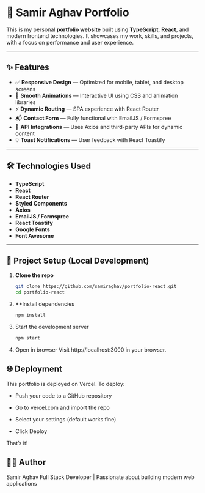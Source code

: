 # 🚀 Samir Aghav Portfolio

This is my personal **portfolio website** built using **TypeScript**, **React**, and modern frontend technologies. It showcases my work, skills, and projects, with a focus on performance and user experience.

---

## ✨ Features

- ✅ **Responsive Design** — Optimized for mobile, tablet, and desktop screens  
- 🎨 **Smooth Animations** — Interactive UI using CSS and animation libraries  
- ⚡ **Dynamic Routing** — SPA experience with React Router  
- 📬 **Contact Form** — Fully functional with EmailJS / Formspree  
- 🔗 **API Integrations** — Uses Axios and third-party APIs for dynamic content  
- 💡 **Toast Notifications** — User feedback with React Toastify  

---

## 🛠️ Technologies Used

- **TypeScript**  
- **React**  
- **React Router**  
- **Styled Components**  
- **Axios**  
- **EmailJS / Formspree**  
- **React Toastify**  
- **Google Fonts**  
- **Font Awesome**

---

## 🚧 Project Setup (Local Development)

1. **Clone the repo**
   ```bash
   git clone https://github.com/samiraghav/portfolio-react.git
   cd portfolio-react
2. **Install dependencies
   ```bash
   npm install
3. Start the development server
   ```bash
   npm start
4. Open in browser Visit http://localhost:3000 in your browser.


## 🌐 Deployment
This portfolio is deployed on Vercel.
To deploy:

- Push your code to a GitHub repository

- Go to vercel.com and import the repo

- Select your settings (default works fine)

- Click Deploy

That’s it!


## 🧑‍💻 Author
Samir Aghav
Full Stack Developer | Passionate about building modern web applications


